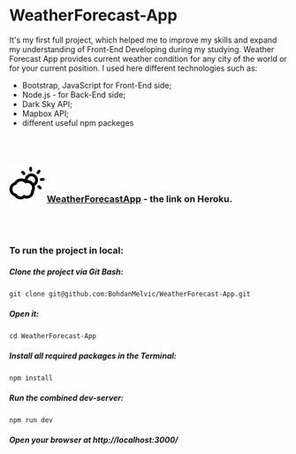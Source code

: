 # WeatherForecast-App

It's my first full project, which helped me to improve my skills and expand my understanding of Front-End Developing during my studying.
Weather Forecast App provides current weather condition for any city of the world or for your current position.
I used here different technologies such as:

- Bootstrap, JavaScript for Front-End side;
- Node.js - for Back-End side;
- Dark Sky API;
- Mapbox API;
- different useful npm packeges

<br>
<br>

### ![WeatherForecastApp](https://github.com/BohdanMelvic/WeatherForecast-App/blob/master/public/images/favicon.png "WeatherForecastApp") [WeatherForecastApp](https://melvic-weather-forecast.herokuapp.com/ ) - the link on Heroku.

<br>
<br>

### To run the project in local:
##### Clone the project via Git Bash: 
```
git clone git@github.com:BohdanMelvic/WeatherForecast-App.git
```

##### Open it:
```
cd WeatherForecast-App
```

##### Install all required packages in the Terminal:
```
npm install
```

##### Run the combined dev-server:
```
npm run dev
```

##### Open your browser at http://localhost:3000/
<br>

